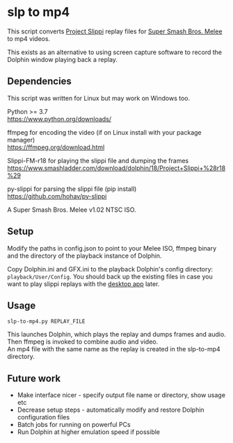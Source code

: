 # slp to mp4
This script converts [Project Slippi](https://github.com/project-slippi/project-slippi) replay files for  [Super Smash Bros. Melee](https://en.wikipedia.org/wiki/Super_Smash_Bros._Melee) to mp4 videos.

This exists as an alternative to using screen capture software to record the Dolphin window playing back a replay.

## Dependencies
This script was written for Linux but may work on Windows too.

Python >= 3.7  
https://www.python.org/downloads/

ffmpeg for encoding the video (if on Linux install with your package manager)  
https://ffmpeg.org/download.html

Slippi-FM-r18 for playing the slippi file and dumping the frames  
https://www.smashladder.com/download/dolphin/18/Project+Slippi+%28r18%29

py-slippi for parsing the slippi file (pip install)  
https://github.com/hohav/py-slippi

A Super Smash Bros. Melee v1.02 NTSC ISO.

## Setup

Modify the paths in config.json to point to your Melee ISO, ffmpeg binary and the directory of the playback instance of Dolphin.

Copy Dolphin.ini and GFX.ini to the playback Dolphin's config directory: `playback/User/Config`. You should back up the existing files in case you want to play slippi replays with the [desktop app](https://github.com/project-slippi/slippi-desktop-app/) later.

## Usage

```
slp-to-mp4.py REPLAY_FILE
```
This launches Dolphin, which plays the replay and dumps frames and audio.  
Then ffmpeg is invoked to combine audio and video.  
An mp4 file with the same name as the replay is created in the slp-to-mp4 directory.

## Future work
- Make interface nicer - specify output file name or directory, show usage etc
- Decrease setup steps - automatically modify and restore Dolphin configuration files
- Batch jobs for running on powerful PCs
- Run Dolphin at higher emulation speed if possible